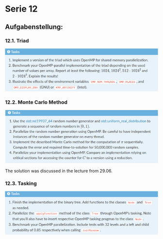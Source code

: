 # Serie 12

## Aufgabenstellung:

### 12.1. Triad

![Task 12.1.](https://github.com/kroppel/hpc-repo/blob/main/12_OpenMP/12_1.png)


### 12.2. Monte Carlo Method


![Task 12.2.](https://github.com/kroppel/hpc-repo/blob/main/12_OpenMP/12_2.png)

The solution was discussed in the lecture from 29.06.



### 12.3. Tasking


![Task 12.3.](https://github.com/kroppel/hpc-repo/blob/main/12_OpenMP/12_3.png)
